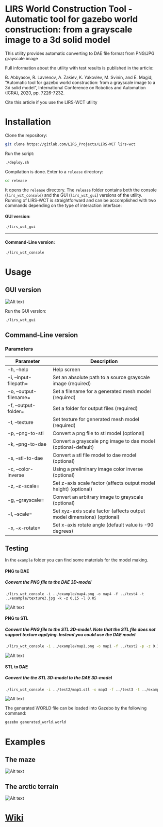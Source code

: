 # LIRS World Construction Tool - Automatic tool for gazebo world construction: from a grayscale image to a 3d solid model
This utility provides automatic converting to DAE file format from PNG/JPG grayscale image

Full information about the utility with test results is published in the article:

B. Abbyasov, R. Lavrenov, A. Zakiev, K. Yakovlev, M. Svinin, and E. Magid, “Automatic tool for gazebo world construction: from a grayscale image to a 3d solid model”, International Conference on Robotics and Automation (ICRA), 2020, pp. 7226-7232.

Cite this article if you use the LIRS-WCT utility
# Installation
Clone the repository:
```sh
git clone https://gitlab.com/LIRS_Projects/LIRS-WCT lirs-wct
```
Run the script:
```sh
./deploy.sh
```
Compilation is done.
Enter to a ``` release ``` directory:
```sh
cd release
```
It opens the ``` release ``` directory.
The ``` release ``` folder contains both the console (```lirs_wct_console```) and the GUI (```lirs_wct_gui```) versions of the utility.  
Running of LIRS-WCT is straightforward and can be accomplished with two commands depending on the type of interaction interface:
#### GUI version:
```sh
./lirs_wct_gui
```
-----------------
#### Command-Line version:
```sh
./lirs_wct_console
```
# Usage
## GUI version
![Alt text](https://gitlab.com/LIRS_Projects/LIRS-WCT/raw/master/example/screenshots/LIRS-WCTv2.png?raw=true?raw=true "LIRS-WCT GUI")

Run the GUI version:
```sh
./lirs_wct_gui
```

## Command-Line version
### Parameters

| Parameter  | Description |
| ------------- | ------------- |
| -h, –help  | Help screen  |
| -i, –input-filepath=  | Set an absolute path to a source grayscale image (required)  |
| -o, –output-filename=  | Set a filename for a generated mesh model (required)  |
| -f, –output-folder=    | Set a folder for output files (required)  |
| -t, –texture  | Set texture for generated mesh model (required)  |
| -p, –png-to-stl  | Convert a png file to stl model (optional)  |
| -k, –png-to-dae  | Convert a grayscale png image to dae model (optional-default)  |
| -s, –stl-to-dae  | Convert a stl file model to dae model (optional)  |
| -c, –color-inverse  |Using a preliminary image color inverse (optional)  |
| -z, –z-scale=  | Set z-axis scale factor (affects output model height) (optional)  |
| -g, –grayscale=  |  Convert an arbitrary image to grayscale (optional)  |
| -l, –scale= |  Set xyz-axis scale factor (affects output model dimensions) (optional)  |
| -x, –x-rotate=  | Set x-axis rotate angle (default value is -90 degrees)  |

## Testing

In the ```example``` folder you can find some materials for the model making.

#### PNG to DAE
##### Convert the PNG file to the DAE 3D-model
```
./lirs_wct_console -i ../example/map4.png -o map4 -f ../test4 -t ../example/texture3.jpg -k -z 0.15 -l 0.05
```
![Alt text](https://gitlab.com/LIRS_Projects/LIRS-WCT/raw/master/example/screenshots/game.png?raw=true "The game")

#### PNG to STL
##### Convert the PNG file to the STL 3D-model. Note that the STL file does not support texture applying. Instead you could use the DAE model
```sh
./lirs_wct_console -i ../example/map1.png -o map1 -f ../test2 -p -z 0.15
```
![Alt text](https://gitlab.com/LIRS_Projects/LIRS-WCT/raw/master/example/screenshots/labyrinth_stl.png?raw=true "The naked labyrinth")

#### STL to DAE
##### Convert the the STL 3D-model to the DAE 3D-model
```sh
./lirs_wct_console -i ../test2/map1.stl -o map3 -f ../test3 -t ../example/texture8.jpg -s -z 0.15 -l 0.05
```
![Alt text](https://gitlab.com/LIRS_Projects/LIRS-WCT/raw/master/example/screenshots/textured_labyrinth_dae.png?raw=true "The textured labyrinth")

The generated WORLD file can be loaded into Gazebo by the following command:
```sh
gazebo generated_world.world
```
# Examples
## The maze
![Alt text](https://gitlab.com/LIRS_Projects/LIRS-WCT/raw/master/example/screenshots/maze.png?raw=true "The maze")
## The arctic terrain
![Alt text](https://gitlab.com/LIRS_Projects/LIRS-WCT/raw/master/example/screenshots/arctic_terrain.png?raw=true "The arctic terrain")

# [Wiki](https://gitlab.com/LIRS_Projects/LIRS-WCT/-/wikis/home)